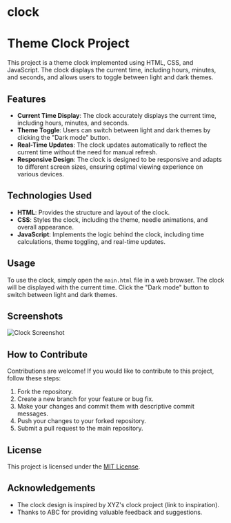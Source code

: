 # clock
# Theme Clock Project

This project is a theme clock implemented using HTML, CSS, and JavaScript. The clock displays the current time, including hours, minutes, and seconds, and allows users to toggle between light and dark themes.

## Features

- **Current Time Display**: The clock accurately displays the current time, including hours, minutes, and seconds.
- **Theme Toggle**: Users can switch between light and dark themes by clicking the "Dark mode" button.
- **Real-Time Updates**: The clock updates automatically to reflect the current time without the need for manual refresh.
- **Responsive Design**: The clock is designed to be responsive and adapts to different screen sizes, ensuring optimal viewing experience on various devices.

## Technologies Used

- **HTML**: Provides the structure and layout of the clock.
- **CSS**: Styles the clock, including the theme, needle animations, and overall appearance.
- **JavaScript**: Implements the logic behind the clock, including time calculations, theme toggling, and real-time updates.

## Usage

To use the clock, simply open the `main.html` file in a web browser. The clock will be displayed with the current time. Click the "Dark mode" button to switch between light and dark themes.

## Screenshots

![Clock Screenshot](screenshots/clock.png)

## How to Contribute

Contributions are welcome! If you would like to contribute to this project, follow these steps:

1. Fork the repository.
2. Create a new branch for your feature or bug fix.
3. Make your changes and commit them with descriptive commit messages.
4. Push your changes to your forked repository.
5. Submit a pull request to the main repository.

## License

This project is licensed under the [MIT License](LICENSE).

## Acknowledgements

- The clock design is inspired by XYZ's clock project (link to inspiration).
- Thanks to ABC for providing valuable feedback and suggestions.
